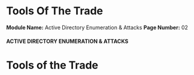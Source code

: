 <!--
 // Platform: Academy
// URL: https://academy.hackthebox.com/module/143/section/1517
// Platform Version: V1
// Module ID: 143
// Module Name: Active Directory Enumeration & Attacks
// Module Difficulty: Medium
// Section ID: 1517
// Section Title: Tools Of The Trade
// Page Title: Active Directory Enumeration & Attacks
// Page Number: 02
-->

# Tools Of The Trade

**Module Name:** Active Directory Enumeration & Attacks **Page Number:** 02

#### ACTIVE DIRECTORY ENUMERATION & ATTACKS

# Tools of the Trade

####